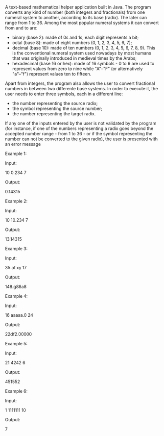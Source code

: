 A text-based mathematical helper application built in Java. The program converts any kind of number (both integers and fractionals) from one numeral system to another, according to its base (radix). The later can range from 1 to 36. Among the most popular numeral systems it can convert from and to are: 

- binary (base 2): made of 0s and 1s, each digit represents a bit;
- octal (base 8): made of eight numbers (0, 1, 2, 3, 4, 5, 6, 7);
- decimal (base 10): made of ten numbers (0, 1, 2, 3, 4, 5, 6, 7, 8, 9). This is the conventional numeral system used nowadays by most humans that was originally introduced in medieval times by the Arabs;
- hexadecimal (base 16 or hex): made of 16 symbols - 0 to 9 are used to represent values from zero to nine while "A"–"F" (or alternatively "a"–"f") represent values ten to fifteen.

Apart from integers, the program also allows the user to convert fractional numbers in between two differente base systems. 
In order to execute it, the user needs to enter three symbols, each in a different line: 

- the number representing the source radix;
- the symbol representing the source number;
- the number representing the target radix. 

If any one of the inputs entered by the user is not validated by the program (for instance, if one of the numbers representing a radix goes beyond the accepted number range - from 1 to 36 - or if the symbol representing the number can not be converted to the given radix), the user is presented with an error message

Example 1:

Input:

10
0.234
7

Output:

0.14315

Example 2:

Input:

10
10.234
7

Output:

13.14315

Example 3:

Input:

35
af.xy
17

Output:

148.g88a8

Example 4:

Input:

16
aaaaa.0
24

Output:

22df2.00000

Example 5:

Input:

21
4242
6

Output:

451552

Example 6:

Input:

1
1111111
10

Output:

7